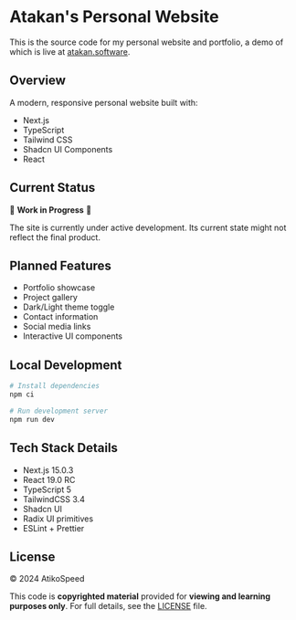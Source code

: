 # Atakan's Personal Website

This is the source code for my personal website and portfolio, a demo of which is live at [atakan.software](https://atakan.software).

## Overview

A modern, responsive personal website built with:

- Next.js
- TypeScript
- Tailwind CSS
- Shadcn UI Components
- React

## Current Status

🚧 **Work in Progress** 🚧

The site is currently under active development. Its current state might not reflect the final product.

## Planned Features

- Portfolio showcase
- Project gallery
- Dark/Light theme toggle
- Contact information
- Social media links
- Interactive UI components

## Local Development

```bash
# Install dependencies
npm ci

# Run development server
npm run dev
```

## Tech Stack Details

- Next.js 15.0.3
- React 19.0 RC
- TypeScript 5
- TailwindCSS 3.4
- Shadcn UI
- Radix UI primitives
- ESLint + Prettier

## License

© 2024 AtikoSpeed

This code is **copyrighted material** provided for **viewing and learning purposes only**. For full details, see the [LICENSE](./LICENSE) file.
